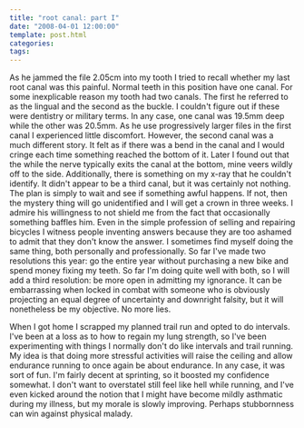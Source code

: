 ```yaml
---
title: "root canal: part I"
date: "2008-04-01 12:00:00"
template: post.html
categories: 
tags: 
---
```


As he jammed the file 2.05cm into my tooth I tried to recall whether my last root canal was this painful. Normal teeth in this position have one canal. For some inexplicable reason my tooth had two canals. The first he referred to as the lingual and the second as the buckle. I couldn't figure out if these were dentistry or military terms. In any case, one canal was 19.5mm deep while the other was 20.5mm. As he use progressively larger files in the first canal I experienced little discomfort. However, the second canal was a much different story. It felt as if there was a bend in the canal and I would cringe each time something reached the bottom of it. Later I found out that the while the nerve typically exits the canal at the bottom, mine veers wildly off to the side. Additionally, there is something on my x-ray that he couldn't identify. It didn't appear to be a third canal, but it was certainly not nothing. The plan is simply to wait and see if something awful happens. If not, then the mystery thing will go unidentified and I will get a crown in three weeks. I admire his willingness to not shield me from the fact that occasionally something baffles him. Even in the simple profession of selling and repairing bicycles I witness people inventing answers because they are too ashamed to admit that they don't know the answer. I sometimes find myself doing the same thing, both personally and professionally. So far I've made two resolutions this year: go the entire year without purchasing a new bike and spend money fixing my teeth. So far I'm doing quite well with both, so I will add a third resolution: be more open in admitting my ignorance. It can be embarrassing when locked in combat with someone who is obviously projecting an equal degree of uncertainty and downright falsity, but it will nonetheless be my objective. No more lies. 

When I got home I scrapped my planned trail run and opted to do intervals. I've been at a loss as to how to regain my lung strength, so I've been experimenting with things I normally don't do like intervals and trail running. My idea is that doing more stressful activities will raise the ceiling and allow endurance running to once again be about endurance. In any case, it was sort of fun. I'm fairly decent at sprinting, so it boosted my confidence somewhat. I don't want to overstate­I still feel like hell while running, and I've even kicked around the notion that I might have become mildly asthmatic during my illness, but my morale is slowly improving. Perhaps stubbornness can win against physical malady.